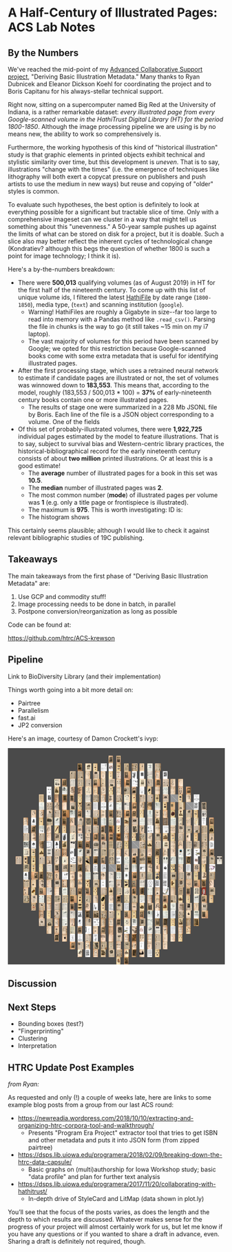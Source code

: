 # A Half-Century of Illustrated Pages: ACS Lab Notes

## By the Numbers

We've reached the mid-point of my [Advanced Collaborative Support project](https://www.hathitrust.org/hathitrust-research-center-awards-five-acs-projects), "Deriving Basic Illustration Metadata." Many thanks to Ryan Dubnicek and Eleanor Dickson Koehl for coordinating the project and to Boris Capitanu for his always-stellar technical support.

Right now, sitting on a supercomputer named Big Red at the University of Indiana, is a rather remarkable dataset: *every illustrated page from every Google-scanned volume in the HathiTrust Digital Library (HT) for the period 1800-1850*. Although the image processing pipeline we are using is by no means new, the ability to work so comprehensively is. 

Furthermore, the working hypothesis of this kind of "historical illustration" study is that graphic elements in printed objects exhibit technical and stylistic similarity over time, but this development is *uneven*. That is to say, illustrations "change with the times" (i.e. the emergence of techniques like lithography will both exert a copycat pressure on publishers and push artists to use the medium in new ways) but reuse and copying of "older" styles is common.  

To evaluate such hypotheses, the best option is definitely to look at everything possible for a significant but tractable slice of time. Only with a comprehensive imageset can we cluster in a way that might tell us something about this "unevenness." A 50-year sample pushes up against the limits of what can be stored on disk for a project, but it is doable. Such a slice also may better reflect the inherent cycles of technological change (Kondratiev? although this begs the question of whether 1800 is such a point for image technology; I think it is).   

Here's a by-the-numbers breakdown:

- There were **500,013** qualifying volumes (as of August 2019) in HT for the first half of the nineteenth century. To come up with this list of unique volume ids, I filtered the latest [HathiFile](https://www.hathitrust.org/hathifiles) by date range (`1800-1850`), media type, (`text`) and scanning institution (`google`). 
  - Warning! HathiFiles are roughly a Gigabyte in size--far too large to read into memory with a Pandas method like `.read_csv()`.  Parsing the file in chunks is the way to go (it still takes ~15 min on my i7 laptop).
  - The vast majority of volumes for this period have been scanned by Google; we opted for this restriction because Google-scanned books come with some extra metadata that is useful for identifying illustrated pages.
- After the first processing stage, which uses a retrained neural network to estimate if candidate pages are illustrated or not, the set of volumes was winnowed down to **183,553**. This means that, according to the model, roughly (183,553 / 500,013 * 100)  = **37%** of early-nineteenth century books contain one or more illustrated pages.
  - The results of stage one were summarized in a 228 Mb JSONL file by Boris. Each line of the file is a JSON object corresponding to a volume. One of the fields 
- Of this set of probably-illustrated volumes, there were **1,922,725** individual pages estimated by the model to feature illustrations. That is to say, subject to survival bias and Western-centric library practices, the historical-bibliographical record for the early nineteenth century consists of about **two million** printed illustrations. Or at least this is a good estimate!
  - The **average** number of illustrated pages for a book in this set was **10.5**.
  - The **median** number of illustrated pages was **2**.
  - The most common number (**mode**) of illustrated pages per volume was **1** (e.g. only a title page or frontispiece is illustrated).
  - The maximum is **975**. This is worth investigating: ID is: 
  - The histogram shows 

This certainly seems plausible; although I would like to check it against relevant bibliographic studies of 19C publishing.

## Takeaways

The main takeaways from the first phase of "Deriving Basic Illustration Metadata" are:

1. Use GCP and commodity stuff!
2. Image processing needs to be done in batch, in parallel
3. Postpone conversion/reorganization as long as possible

Code can be found at:

https://github.com/htrc/ACS-krewson

## Pipeline

Link to BioDiversity Library (and their implementation)

Things worth going into a bit more detail on:

- Pairtree
- Parallelism
- fast.ai
- JP2 conversion

Here's an image, courtesy of Damon Crockett's ivyp:

![533 illustrated pages extracted in phase one.](img/phase1_montage_533.png)

## Discussion

## Next Steps

- Bounding boxes (test?)
- "Fingerprinting"
- Clustering
- Interpretation

## HTRC Update Post Examples

*from Ryan:*

As requested and only (!) a couple of weeks late, here are links to some example blog posts from a group from our last ACS round:

- https://newreadia.wordpress.com/2018/10/10/extracting-and-organizing-htrc-corpora-tool-and-walkthrough/
  - Presents "Program Era Project" extractor tool that tries to get ISBN and other metadata and puts it into JSON form (from zipped pairtree)
- https://dsps.lib.uiowa.edu/programera/2018/02/09/breaking-down-the-htrc-data-capsule/
  - Basic graphs on (multi)authorship for Iowa Workshop study; basic "data profile" and plan for further text analysis
- https://dsps.lib.uiowa.edu/programera/2017/11/20/collaborating-with-hathitrust/
  - In-depth drive of StyleCard and LitMap (data shown in plot.ly)

You’ll see that the focus of the posts varies, as does the length and the depth to which results are discussed. Whatever makes sense for the progress of your project will almost certainly work for us, but let me know if you have any questions or if you wanted to share a draft in advance, even. Sharing a draft is definitely not required, though.